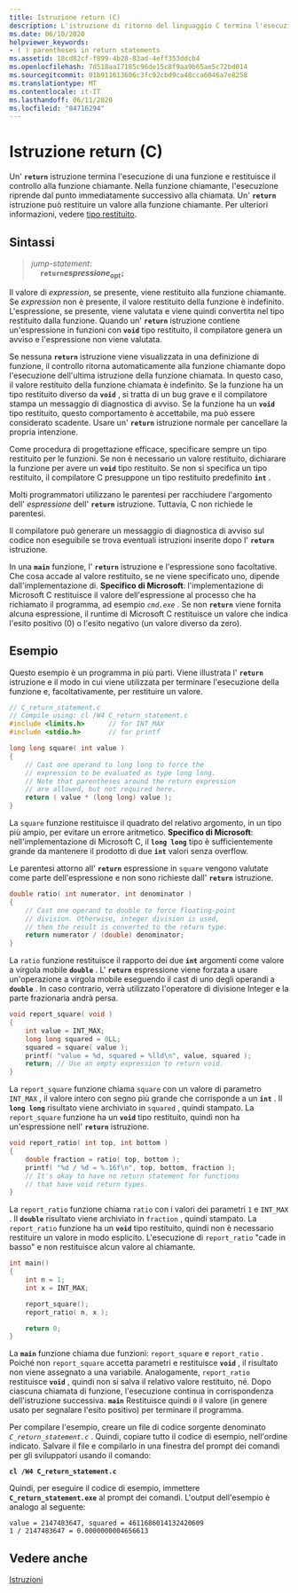 ```yaml
---
title: Istruzione return (C)
description: L'istruzione di ritorno del linguaggio C termina l'esecuzione della funzione e, facoltativamente, restituisce un valore al chiamante.
ms.date: 06/10/2020
helpviewer_keywords:
- ( ) parentheses in return statements
ms.assetid: 18cd82cf-f899-4b28-83ad-4eff353ddcb4
ms.openlocfilehash: 7d518aa17185c96de15c8f9aa9b65ae5c72bd014
ms.sourcegitcommit: 01b911613606c3fc92cbd9ca48cca6046a7e8258
ms.translationtype: MT
ms.contentlocale: it-IT
ms.lasthandoff: 06/11/2020
ms.locfileid: "84716294"
---
```

# <a name="return-statement-c"></a>Istruzione return (C)

Un' **`return`** istruzione termina l'esecuzione di una funzione e restituisce il controllo alla funzione chiamante. Nella funzione chiamante, l'esecuzione riprende dal punto immediatamente successivo alla chiamata. Un' **`return`** istruzione può restituire un valore alla funzione chiamante. Per ulteriori informazioni, vedere [tipo restituito](../c-language/return-type.md).

## <a name="syntax"></a>Sintassi

> *jump-statement*: \
> &nbsp;&nbsp;&nbsp;&nbsp;**`return`***espressione*&#8203;<sub>opt</sub>**`;`**

Il valore di *expression*, se presente, viene restituito alla funzione chiamante. Se *expression* non è presente, il valore restituito della funzione è indefinito. L'espressione, se presente, viene valutata e viene quindi convertita nel tipo restituito dalla funzione. Quando un' **`return`** istruzione contiene un'espressione in funzioni con **`void`** tipo restituito, il compilatore genera un avviso e l'espressione non viene valutata.

Se nessuna **`return`** istruzione viene visualizzata in una definizione di funzione, il controllo ritorna automaticamente alla funzione chiamante dopo l'esecuzione dell'ultima istruzione della funzione chiamata. In questo caso, il valore restituito della funzione chiamata è indefinito. Se la funzione ha un tipo restituito diverso da **`void`** , si tratta di un bug grave e il compilatore stampa un messaggio di diagnostica di avviso. Se la funzione ha un **`void`** tipo restituito, questo comportamento è accettabile, ma può essere considerato scadente. Usare un' **`return`** istruzione normale per cancellare la propria intenzione.

Come procedura di progettazione efficace, specificare sempre un tipo restituito per le funzioni. Se non è necessario un valore restituito, dichiarare la funzione per avere un **`void`** tipo restituito. Se non si specifica un tipo restituito, il compilatore C presuppone un tipo restituito predefinito **`int`** .

Molti programmatori utilizzano le parentesi per racchiudere l'argomento dell' *espressione* dell' **`return`** istruzione. Tuttavia, C non richiede le parentesi.

Il compilatore può generare un messaggio di diagnostica di avviso sul codice non eseguibile se trova eventuali istruzioni inserite dopo l' **`return`** istruzione.

In una **`main`** funzione, l' **`return`** istruzione e l'espressione sono facoltative. Che cosa accade al valore restituito, se ne viene specificato uno, dipende dall'implementazione di. **Specifico di Microsoft**: l'implementazione di Microsoft C restituisce il valore dell'espressione al processo che ha richiamato il programma, ad esempio *`cmd.exe`* . Se non **`return`** viene fornita alcuna espressione, il runtime di Microsoft C restituisce un valore che indica l'esito positivo (0) o l'esito negativo (un valore diverso da zero).

## <a name="example"></a>Esempio

Questo esempio è un programma in più parti. Viene illustrata l' **`return`** istruzione e il modo in cui viene utilizzata per terminare l'esecuzione della funzione e, facoltativamente, per restituire un valore.

```C
// C_return_statement.c
// Compile using: cl /W4 C_return_statement.c
#include <limits.h>      // for INT_MAX
#include <stdio.h>       // for printf

long long square( int value )
{
    // Cast one operand to long long to force the
    // expression to be evaluated as type long long.
    // Note that parentheses around the return expression
    // are allowed, but not required here.
    return ( value * (long long) value );
}
```

La `square` funzione restituisce il quadrato del relativo argomento, in un tipo più ampio, per evitare un errore aritmetico. **Specifico di Microsoft**: nell'implementazione di Microsoft C, il **`long long`** tipo è sufficientemente grande da mantenere il prodotto di due **`int`** valori senza overflow.

Le parentesi attorno all' **`return`** espressione in `square` vengono valutate come parte dell'espressione e non sono richieste dall' **`return`** istruzione.

```C
double ratio( int numerator, int denominator )
{
    // Cast one operand to double to force floating-point
    // division. Otherwise, integer division is used,
    // then the result is converted to the return type.
    return numerator / (double) denominator;
}
```

La `ratio` funzione restituisce il rapporto dei due **`int`** argomenti come valore a virgola mobile **`double`** . L' **`return`** espressione viene forzata a usare un'operazione a virgola mobile eseguendo il cast di uno degli operandi a **`double`** . In caso contrario, verrà utilizzato l'operatore di divisione Integer e la parte frazionaria andrà persa.

```C
void report_square( void )
{
    int value = INT_MAX;
    long long squared = 0LL;
    squared = square( value );
    printf( "value = %d, squared = %lld\n", value, squared );
    return; // Use an empty expression to return void.
}
```

La `report_square` funzione chiama `square` con un valore di parametro `INT_MAX` , il valore intero con segno più grande che corrisponde a un **`int`** . Il **`long long`** risultato viene archiviato in `squared` , quindi stampato. La `report_square` funzione ha un **`void`** tipo restituito, quindi non ha un'espressione nell' **`return`** istruzione.

```C
void report_ratio( int top, int bottom )
{
    double fraction = ratio( top, bottom );
    printf( "%d / %d = %.16f\n", top, bottom, fraction );
    // It's okay to have no return statement for functions
    // that have void return types.
}
```

La `report_ratio` funzione chiama `ratio` con i valori dei parametri `1` e `INT_MAX` . Il **`double`** risultato viene archiviato in `fraction` , quindi stampato. La `report_ratio` funzione ha un **`void`** tipo restituito, quindi non è necessario restituire un valore in modo esplicito. L'esecuzione di `report_ratio` "cade in basso" e non restituisce alcun valore al chiamante.

```C
int main()
{
    int n = 1;
    int x = INT_MAX;

    report_square();
    report_ratio( n, x );

    return 0;
}
```

La **`main`** funzione chiama due funzioni: `report_square` e `report_ratio` . Poiché non `report_square` accetta parametri e restituisce **`void`** , il risultato non viene assegnato a una variabile. Analogamente, `report_ratio` restituisce **`void`** , quindi non si salva il relativo valore restituito, né. Dopo ciascuna chiamata di funzione, l'esecuzione continua in corrispondenza dell'istruzione successiva. **`main`** Restituisce quindi `0` il valore (in genere usato per segnalare l'esito positivo) per terminare il programma.

Per compilare l'esempio, creare un file di codice sorgente denominato *`C_return_statement.c`* . Quindi, copiare tutto il codice di esempio, nell'ordine indicato. Salvare il file e compilarlo in una finestra del prompt dei comandi per gli sviluppatori usando il comando:

**`cl /W4 C_return_statement.c`**

Quindi, per eseguire il codice di esempio, immettere **`C_return_statement.exe`** al prompt dei comandi. L'output dell'esempio è analogo al seguente:

```Output
value = 2147483647, squared = 4611686014132420609
1 / 2147483647 = 0.0000000004656613
```

## <a name="see-also"></a>Vedere anche

[Istruzioni](../c-language/statements-c.md)
